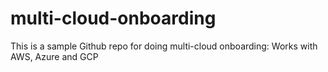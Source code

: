 # multi-cloud-onboarding
This is a sample Github repo  for doing multi-cloud onboarding: Works with AWS, Azure and GCP

